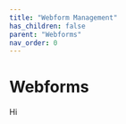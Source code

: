 ```yaml
---
title: "Webform Management"
has_children: false
parent: "Webforms"
nav_order: 0
---
```


# Webforms
Hi
